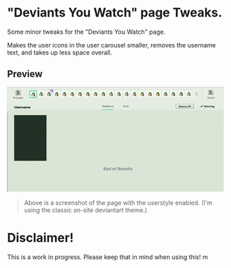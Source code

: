 # "Deviants You Watch" page Tweaks.

Some minor tweaks for the "Deviants You Watch" page.

Makes the user icons in the user carousel smaller, removes the username text, and takes up less space overall. 


## Preview

![alt text](https://raw.githubusercontent.com/Proxybat/UserCSS/main/Deviantart/DeviantArt%20DYWP/Preview/DYWP-screenshot-mini.png "DeviantArt Deviants you watch page.")
> Above is a screenshot of the page with the userstyle enabled. (I'm using the classic on-site deviantart theme.)


# Disclaimer!

This is a work in progress. Please keep that in mind when using this!
m
